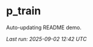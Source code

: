 # p_train

Auto-updating README demo.

<!--START_SECTION:status-->
_Last run: 2025-09-02 12:42 UTC_
<!--END_SECTION:status-->

















































































































































































































































































































